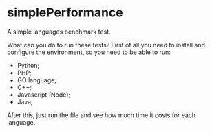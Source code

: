 # simplePerformance
A simple languages benchmark test.

What can you do to run these tests? 
First of all you need to install and configure the environment, so you need to be able to run:
- Python;
- PHP;
- GO language;
- C++;
- Javascript (Node);
- Java;

After this, just run the file and see how much time it costs for each language.
